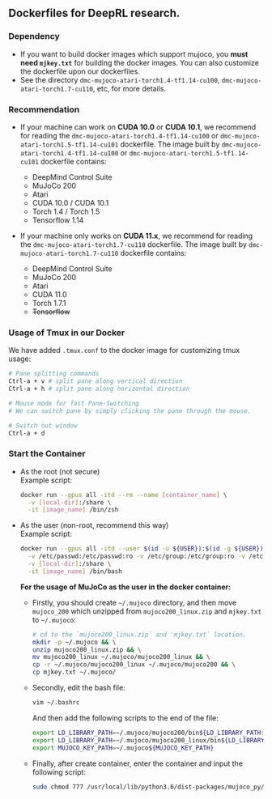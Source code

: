 ## Dockerfiles for DeepRL research.
### Dependency
- If you want to build docker images which support mujoco, you **must need `mjkey.txt`** for building the docker images. You can also customize the dockerfile upon our dockerfiles.
- See the directory `dmc-mujoco-atari-torch1.4-tf1.14-cu100`, `dmc-mujoco-atari-torch1.7-cu110`, etc, for more details.
### Recommendation
- If your machine can work on **CUDA 10.0** or **CUDA 10.1**, we recommend for reading the `dmc-mujoco-atari-torch1.4-tf1.14-cu100` or `dmc-mujoco-atari-torch1.5-tf1.14-cu101` dockerfile. The image built by `dmc-mujoco-atari-torch1.4-tf1.14-cu100` or `dmc-mujoco-atari-torch1.5-tf1.14-cu101` dockerfile contains:
  - DeepMind Control Suite
  - MuJoCo 200
  - Atari
  - CUDA 10.0 / CUDA 10.1
  - Torch 1.4 / Torch 1.5
  - Tensorflow 1.14

- If your machine only works on **CUDA 11.x**, we recommend for reading the `dmc-mujoco-atari-torch1.7-cu110` dockerfile. The image built by `dmc-mujoco-atari-torch1.7-cu110` dockerfile contains:
  - DeepMind Control Suite
  - MuJoCo 200
  - Atari
  - CUDA 11.0
  - Torch 1.7.1
  - ~~Tensorflow~~

### Usage of Tmux in our Docker
We have added `.tmux.conf` to the docker image for customizing tmux usage:
```bash
# Pane splitting commands
Ctrl-a + v # split pane along vertical direction
Ctrl-a + h # split pane along horizontal direction

# Mouse mode for fast Pane-Switching
# We can switch pane by simply clicking the pane through the mouse.

# Switch out window
Ctrl-a + d
```

### Start the Container
- As the root (not secure)<br>Example script:
  ```bash
  docker run --gpus all -itd --rm --name [container_name] \
    -v [local-dir]:/share \
    -it [image_name] /bin/zsh
  ```

- As the user (non-root, recommend this way) <br>Example script:
  ```bash
  docker run --gpus all -itd --user $(id -u ${USER}):$(id -g ${USER}) --rm --name [container_name] \
    -v /etc/passwd:/etc/passwd:ro -v /etc/group:/etc/group:ro -v /etc/shadow:/etc/shadow:ro -v /home/${USER}:/home/${USER}:ro \
    -v [local-dir]:/share \
    -it [image_name] /bin/bash
  ```
  **For the usage of MuJoCo as the user in the docker container:**

  - Firstly, you should create `~/.mujoco` directory, and then move `mujoco_200` which unzipped from `mujoco200_linux.zip` and `mjkey.txt` to `~/.mujoco`:
    ```bash
    # cd to the `mujoco200_linux.zip` and 'mjkey.txt` location.
    mkdir -p ~/.mujoco && \
    unzip mujoco200_linux.zip && \
    mv mujoco200_linux ~/.mujoco/mujoco200_linux && \
    cp -r ~/.mujoco/mujoco200_linux ~/.mujoco/mujoco200 && \
    cp mjkey.txt ~/.mujoco/
    ```
  - Secondly, edit the bash file:
    ```bash
    vim ~/.bashrc
    ```
    And then add the following scripts to the end of the file:
    ```bash
    export LD_LIBRARY_PATH=~/.mujoco/mujoco200/bin${LD_LIBRARY_PATH:+:${LD_LIBRARY_PATH}}
    export LD_LIBRARY_PATH=~/.mujoco/mujoco200_linux/bin${LD_LIBRARY_PATH:+:${LD_LIBRARY_PATH}}
    export MUJOCO_KEY_PATH=~/.mujoco${MUJOCO_KEY_PATH}
    ```
  - Finally, after create container, enter the container and input the following script:
    ```bash
    sudo chmod 777 /usr/local/lib/python3.6/dist-packages/mujoco_py/generated/
    ```
